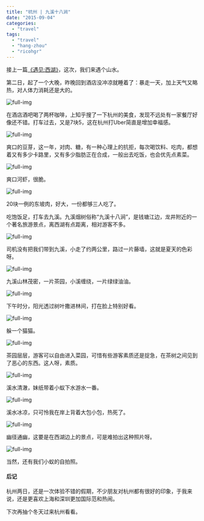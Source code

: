 ```yaml
---
title: "杭州 | 九溪十八涧"
date: "2015-09-04"
categories: 
  - "travel"
tags: 
  - "travel"
  - "hang-zhou"
  - "ricohgr"
---
```


接上一篇[《遇见:西湖》](https://luolei.org/meet-hangzhou-day-one/)，这次，我们来遇个山水。

第二日，起了一个大晚，昨晚回到酒店没冲凉就睡着了：暴走一天，加上天气又略热，对人体力消耗还是大的。

![full-img](https://static.is26.com/blog/2015/09/hangzhou/hz12.JPG)

在酒店酒吧喝了两杯咖啡，上知乎搜了一下杭州的美食，发现不远处有一家餐厅好像还不错。打车过去，又是7块5，这在杭州打Uber简直是增加幸福感。

![full-img](https://static.is26.com/blog/2015/09/hangzhou/hz43.JPG)

爽口的豆芽，这一年，对肉、糖，有一种心理上的抗拒，每次喝饮料、吃肉，都想着又有多少卡路里，又有多少脂肪正在合成，一般出去吃饭，也会优先点素菜。

![full-img](https://static.is26.com/blog/2015/09/hangzhou/hz44.JPG)

爽口河虾，很脆。

![full-img](https://static.is26.com/blog/2015/09/hangzhou/hz45.JPG)

20块一例的东坡肉，好大，一份都够三人吃了。

吃饱饭足，打车去九溪。九溪烟树俗称“九溪十八涧”，是钱塘江边，龙井附近的一个著名旅游景点，离西湖有点距离，相对游客不多。

![full-img](https://static.is26.com/blog/2015/09/hangzhou/hz13.JPG)

司机没有把我们带到九溪，小走了约两公里，路过一片藤墙，这就是夏天的色彩呀。

![full-img](https://static.is26.com/blog/2015/09/hangzhou/hz18.JPG)

九溪山林茂密，一片茶园，小溪缠绕，一片绿绿油油。

![full-img](https://static.is26.com/blog/2015/09/hangzhou/hz20.JPG)

下午时分，阳光透过树叶撒进林间，打在脸上特别好看。

![full-img](https://static.is26.com/blog/2015/09/hangzhou/hz16.JPG)

躲一个猫猫。

![full-img](https://static.is26.com/blog/2015/09/hangzhou/hz7.JPG)

茶园层层，游客可以自由进入菜园，可惜有些游客素质还是捉急，在茶树之间见到了恶心的东西。这人呀，素质。

![full-img](https://static.is26.com/blog/2015/09/hangzhou/hz3.JPG)

溪水清澈，妹纸带着小蚁下水游水一番。

![full-img](https://static.is26.com/blog/2015/09/hangzhou/hz5.JPG)

溪水冰凉，只可怜我在岸上背着大包小包，热死了。

![full-img](https://static.is26.com/blog/2015/09/hangzhou/hz2.JPG)

幽径通幽，这要是在西湖边上的景点，可是难拍出这种照片呀。

![full-img](https://static.is26.com/blog/2015/09/hangzhou/hz66.jpg)

当然，还有我们小蚁的自拍照。

#### 后记

杭州两日，还是一次体验不错的假期，不少朋友对杭州都有很好的印象，于我来说，还是更喜欢上海和深圳更加国际范和热闹。

下次再抽个冬天过来杭州看看。
